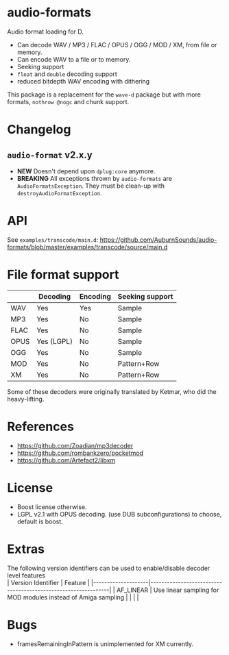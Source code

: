 # audio-formats
Audio format loading for D.

- Can decode WAV / MP3 / FLAC / OPUS / OGG / MOD / XM, from file or memory.
- Can encode WAV to a file or to memory.
- Seeking support
- `float` and `double` decoding support
- reduced bitdepth WAV encoding with dithering

This package is a replacement for the `wave-d` package but with more formats, `nothrow @nogc` and chunk support.


# Changelog

## `audio-format` v2.x.y

- **NEW** Doesn't depend upon `dplug:core` anymore.
- **BREAKING** All exceptions thrown by `audio-formats` are `AudioFormatsException`. They must be clean-up with `destroyAudioFormatException`.


# API

See `examples/transcode/main.d`:
https://github.com/AuburnSounds/audio-formats/blob/master/examples/transcode/source/main.d

# File format support

|       | Decoding   | Encoding | Seeking support |
|-------|------------|----------|-----------------|
| WAV   | Yes        | Yes      | Sample          |
| MP3   | Yes        | No       | Sample          |
| FLAC  | Yes        | No       | Sample          |
| OPUS  | Yes (LGPL) | No       | Sample          |
| OGG   | Yes        | No       | Sample          |
| MOD   | Yes        | No       | Pattern+Row     |
| XM    | Yes        | No       | Pattern+Row     |


Some of these decoders were originally translated by Ketmar, who did the heavy-lifting.


# References

- https://github.com/Zoadian/mp3decoder
- https://github.com/rombankzero/pocketmod
- https://github.com/Artefact2/libxm


# License

- Boost license otherwise.
- LGPL v2.1 with OPUS decoding.
(use DUB subconfigurations) to choose, default is boost.

# Extras
The following version identifiers can be used to enable/disable decoder level features  
| Version Identifier | Feature                                                       |
|--------------------|---------------------------------------------------------------|
| AF_LINEAR          | Use linear sampling for MOD modules instead of Amiga sampling |
|                    |                                                               |

# Bugs

- framesRemainingInPattern is unimplemented for XM currently.
